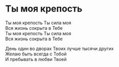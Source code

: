 # Ты моя крепость
Ты моя крепость Ты сила моя  
Вся жизнь сокрыта в Тебе  
Ты моя крепость Ты сила моя  
Вся жизнь сокрыта в Тебе  
  
День один во дворах Твоих лучше тысячи других  
Желаю быть всегда с Тобой  
И пребывать в любви Твоей
